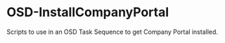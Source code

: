 # OSD-InstallCompanyPortal
Scripts to use in an OSD Task Sequence to get Company Portal installed. 
